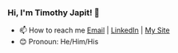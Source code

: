 ### Hi, I'm Timothy Japit! 👋

- 📫 How to reach me [Email](mailto:timothy.japit@gmail.com) | [LinkedIn](https://www.linkedin.com/in/timothyjapit/) | [My Site](https://tjapit.com)
- 😊 Pronoun: He/Him/His

<!---
tjapit/tjapit is a ✨ special ✨ repository because its `README.md` (this file) appears on your GitHub profile.
You can click the Preview link to take a look at your changes.
--->
